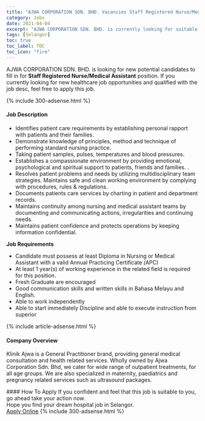 ```yaml
---
title: "AJWA CORPORATION SDN. BHD. Vacancies Staff Registered Nurse/Medical Assistant" 
category: Jobs 
date: 2021-04-04 
excerpt: "AJWA CORPORATION SDN. BHD. is currently looking for suitable person to fill in the Staff Registered Nurse/Medical Assistant which positioned at Selangor" 
tags: [Selangor] 
toc: true 
toc_label: TOC 
toc_icon: "fire" 
--- 
```


<p>AJWA CORPORATION SDN. BHD. is looking for new potential candidates to fill in for <b>Staff Registered Nurse/Medical Assistant</b> position. If you currently looking for new healthcare job opportunities and qualified with the job desc, feel free to apply this job.
</p>{% include 300-adsense.html %} 
<div><div><h4>Job Description</h4></div><div><div><span><div><ul><li>Identifies patient care requirements by establishing personal rapport with patients and&#160;their families.&#160;</li><li>Demonstrate knowledge of principles, method and technique of performing standard&#160;nursing practice.&#160;</li><li>Taking patient samples, pulses, temperatures and blood pressures.&#160;</li><li>Establishes a compassionate environment by providing emotional, psychological and spiritual support to patients, friends and families. .</li><li>Resolves patient problems and needs by utilizing multidisciplinary team strategies. Maintains safe and clean working environment by complying with procedures, rules &amp; regulations.</li><li>Documents patients care services by charting in patient and department records.</li><li>Maintains continuity among nursing and medical assistant teams by documenting and&#160;communicating actions, irregularities and continuing needs.</li><li>Maintains patient confidence and protects operations by keeping information&#160;confidential.&#160;</li></ul><p><strong>Job Requirements</strong></p><ul><li>Candidate must possess at least Diploma in Nursing or Medical Assistant with a valid Annual Practicing Certificate <em>(</em>APC)</li><li>At least 1 year(s) of working experience in the related field is required for this position.</li><li>Fresh Graduate are encouraged</li><li>Good communication skills and written skills in Bahasa Melayu and English.</li><li>Able to work independently</li><li>Able to start immediately Discipline and able to execute instruction from superior&#160;</li></ul></div></span></div></div></div> 
{% include article-adsense.html %} 
<div><div><h4>Company Overview</h4></div><div><div><span><div><p>Klinik Ajwa is a General Practitioner brand, providing general medical consultation and health related services. Wholly owned by Ajwa Corporation Sdn. Bhd, we cater for wide range of outpatient treatments, for all age groups. We are also specialized in maternity, paediatrics and pregnancy related services such as ultrasound packages.</p></div></span></div></div></div> 
#### How To Apply 
If you confident and feel that this job is suitable to you, go ahead take your action now. <br/> 
Hope you find your dream hospital job in Selangor. <br/> 
<a href="https://www.jobstreet.com.my/en/job/staff-registered-nurse-medical-assistant-4511425?jobId=jobstreet-my-job-4511425" class="btn btn--warning" target="_blank" rel="nofollow noopenner">Apply Online</a> 
{% include 300-adsense.html %} 